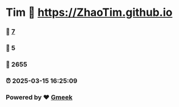 # Tim :link: https://ZhaoTim.github.io 
### :page_facing_up: [7](https://ZhaoTim.github.io/tag.html) 
### :speech_balloon: 5 
### :hibiscus: 2655 
### :alarm_clock: 2025-03-15 16:25:09 
### Powered by :heart: [Gmeek](https://github.com/Meekdai/Gmeek)
